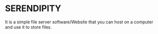 # SERENDIPITY
It is a simple file server software/Website that you can host on a computer and use it to store files.

